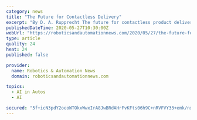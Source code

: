 ```yaml
---
category: news
title: "The Future for Contactless Delivery"
excerpt: "By D. A. Rupprecht The future for contactless product delivery is already here, and a pandemic seems to already be moving this trend forward. It just needs companies to implement and customers to"
publishedDateTime: 2020-05-27T10:30:00Z
webUrl: "https://roboticsandautomationnews.com/2020/05/27/the-future-for-contactless-delivery/32517/"
type: article
quality: 24
heat: 24
published: false

provider:
  name: Robotics & Automation News
  domain: roboticsandautomationnews.com

topics:
  - AI in Autos
  - AI

secured: "5f+icN3pdY2oeoWTOkxWwxIrA8JwBRdAHrFvKFts06h9C+nRVFVY33+emk/nxUQjmSCT+Lh/Nh/T6D0/jtrLMt/BPlpjkP6UYOsFX9JhALV/Y5QB6qm4NeS3gRfE5xwKh93U7Xq76BSrJGaS/ulj4XdcnoqfOBpemD5J9X/JDcHkPwvs6JWCXEnudLjSKrd+2Y3LFKCjEolyVFBZV3W7iIZhK/En5kjn/mLR2eSP0n0m/R1ObdjDOjeR8w49lBcbrrk+gqRKLQ8G/KXnD4Xlz89yPhea06n57yW5adiVnvjVKPUOJ3Sxq0dCqiuZSyleDadXZgdQMxpBOQRqH5sF///IBrFyd1GnprtCgGGphaY+OFthZHQchgM++wuXxrRt5I2mp4wtW6wp7zOpIHQTTz8K/QXU42aKdlQonQRFRLuPIwxIeaPle5VDqRuD0wIlQpv7xkaVCI7MGxHpGK0T8tRcVv9uTRiOqh/TptACHFk=;171DEnZHF88GhmmdgdZ7Qw=="
---
```


